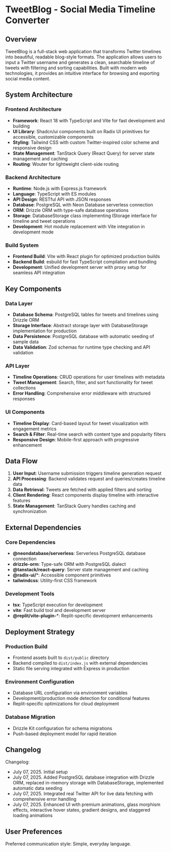 # TweetBlog - Social Media Timeline Converter

## Overview

TweetBlog is a full-stack web application that transforms Twitter timelines into beautiful, readable blog-style formats. The application allows users to input a Twitter username and generates a clean, searchable timeline of tweets with filtering and sorting capabilities. Built with modern web technologies, it provides an intuitive interface for browsing and exporting social media content.

## System Architecture

### Frontend Architecture
- **Framework**: React 18 with TypeScript and Vite for fast development and building
- **UI Library**: Shadcn/ui components built on Radix UI primitives for accessible, customizable components
- **Styling**: Tailwind CSS with custom Twitter-inspired color scheme and responsive design
- **State Management**: TanStack Query (React Query) for server state management and caching
- **Routing**: Wouter for lightweight client-side routing

### Backend Architecture
- **Runtime**: Node.js with Express.js framework
- **Language**: TypeScript with ES modules
- **API Design**: RESTful API with JSON responses
- **Database**: PostgreSQL with Neon Database serverless connection
- **ORM**: Drizzle ORM with type-safe database operations
- **Storage**: DatabaseStorage class implementing IStorage interface for timeline and tweet operations
- **Development**: Hot module replacement with Vite integration in development mode

### Build System
- **Frontend Build**: Vite with React plugin for optimized production builds
- **Backend Build**: esbuild for fast TypeScript compilation and bundling
- **Development**: Unified development server with proxy setup for seamless API integration

## Key Components

### Data Layer
- **Database Schema**: PostgreSQL tables for tweets and timelines using Drizzle ORM
- **Storage Interface**: Abstract storage layer with DatabaseStorage implementation for production
- **Data Persistence**: PostgreSQL database with automatic seeding of sample data
- **Data Validation**: Zod schemas for runtime type checking and API validation

### API Layer
- **Timeline Operations**: CRUD operations for user timelines with metadata
- **Tweet Management**: Search, filter, and sort functionality for tweet collections
- **Error Handling**: Comprehensive error middleware with structured responses

### UI Components
- **Timeline Display**: Card-based layout for tweet visualization with engagement metrics
- **Search & Filter**: Real-time search with content type and popularity filters
- **Responsive Design**: Mobile-first approach with progressive enhancement

## Data Flow

1. **User Input**: Username submission triggers timeline generation request
2. **API Processing**: Backend validates request and queries/creates timeline data
3. **Data Retrieval**: Tweets are fetched with applied filters and sorting
4. **Client Rendering**: React components display timeline with interactive features
5. **State Management**: TanStack Query handles caching and synchronization

## External Dependencies

### Core Dependencies
- **@neondatabase/serverless**: Serverless PostgreSQL database connection
- **drizzle-orm**: Type-safe ORM with PostgreSQL dialect
- **@tanstack/react-query**: Server state management and caching
- **@radix-ui/***: Accessible component primitives
- **tailwindcss**: Utility-first CSS framework

### Development Tools
- **tsx**: TypeScript execution for development
- **vite**: Fast build tool and development server
- **@replit/vite-plugin-***: Replit-specific development enhancements

## Deployment Strategy

### Production Build
- Frontend assets built to `dist/public` directory
- Backend compiled to `dist/index.js` with external dependencies
- Static file serving integrated with Express in production

### Environment Configuration
- Database URL configuration via environment variables
- Development/production mode detection for conditional features
- Replit-specific optimizations for cloud deployment

### Database Migration
- Drizzle Kit configuration for schema migrations
- Push-based deployment model for rapid iteration

## Changelog

Changelog:
- July 07, 2025. Initial setup
- July 07, 2025. Added PostgreSQL database integration with Drizzle ORM, replaced in-memory storage with DatabaseStorage, implemented automatic data seeding
- July 07, 2025. Integrated real Twitter API for live data fetching with comprehensive error handling
- July 07, 2025. Enhanced UI with premium animations, glass morphism effects, interactive hover states, gradient designs, and staggered loading animations

## User Preferences

Preferred communication style: Simple, everyday language.